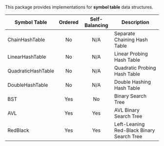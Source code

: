 
This package provides implementations for **symbol table** data structures.

| Symbol Table       | Ordered | Self-Balancing | Description                               |
| -------------------|:-------:|:--------------:|-------------------------------------------|
| ChainHashTable     | No      | N/A            | Separate Chaining Hash Table              |
| LinearHashTable    | No      | N/A            | Linear Probing Hash Table                 |
| QuadraticHashTable | No      | N/A            | Quadratic Probing Hash Table              |
| DoubleHashTable    | No      | N/A            | Double Hashing Hash Table                 |
| BST                | Yes     | No             | Binary Search Tree                        |
| AVL                | Yes     | Yes            | AVL Binary Search Tree                    |
| RedBlack           | Yes     | Yes            | Left-Leaning Red-Black Binary Search Tree |
